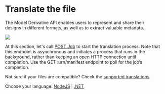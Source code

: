 # Translate the file

The Model Derivative API enables users to represent and share their designs in different formats, as well as to extract valuable metadata.

![](https://developer.doc.autodesk.com/bPlouYTd/96/_images/MD-overview-diagram.png)

At this section, let's call [POST Job](https://developer.autodesk.com/en/docs/model-derivative/v2/reference/http/job-POST/) to start the translation process. Note that this endpoint is asynchronous and initiates a process that runs in the background, rather than keeping an open HTTP connection until completion. Use the GET :urn/manifest endpoint to poll for the job’s completion.

Not sure if your files are compatible? Check the [supported translations](https://developer.autodesk.com/en/docs/model-derivative/v2/overview/supported-translations/).

Choose your language: [NodeJS](modelderivative/translate/nodejs) | [.NET](modelderivative/translate/net)